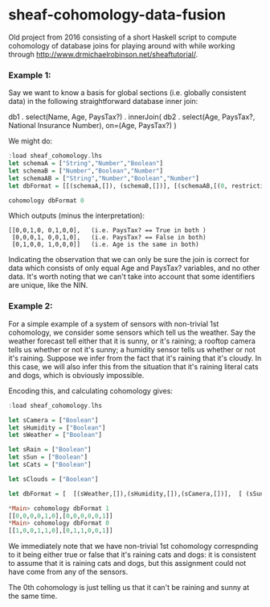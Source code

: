 # sheaf-cohomology-data-fusion
Old project from 2016 consisting of a short Haskell script to compute cohomology of database joins for playing around with while working through http://www.drmichaelrobinson.net/sheaftutorial/.

### Example 1:

Say we want to know a basis for global sections (i.e. globally consistent data) in the following straightforward database inner join:

db1 . select(Name, Age, PaysTax?) . innerJoin( db2 . select(Age, PaysTax?, National Insurance Number), on=(Age, PaysTax?) )

We might do:
```haskell
:load sheaf_cohomology.lhs
let schemaA = ["String","Number","Boolean"]
let schemaB = ["Number","Boolean","Number"]
let schemaAB = ["String","Number","Boolean","Number"]
let dbFormat = [[(schemaA,[]), (schemaB,[])], [(schemaAB,[(0, restrictionMap schemaA schemaAB [(0,0),(1,1),(2,2)]), (1, restrictionMap schemaB schemaAB [(0,1),(1,2),(2,3)])])], []]

cohomology dbFormat 0
```
Which outputs (minus the interpretation):
```
[[0,0,1,0, 0,1,0,0],   (i.e. PaysTax? == True in both )
 [0,0,0,1, 0,0,1,0],   (i.e. PaysTax? == False in both)
 [0,1,0,0, 1,0,0,0]]   (i.e. Age is the same in both)
```
Indicating the observation that we can only be sure the join is correct for data which consists of only equal Age and PaysTax? variables, and no other data. It's worth noting that we can't take into account that some identifiers are unique, like the NIN.

### Example 2:
For a simple example of a system of sensors with non-trivial 1st cohomology, we consider some sensors which tell us the weather. Say the weather forecast tell either that it is sunny, or it's raining; a rooftop camera tells us whether or not it's sunny; a humidity sensor tells us whether or not it's raining. Suppose we infer from the fact that it's raining that it's cloudy. In this case, we will also infer this from the situation that it's raining literal cats and dogs, which is obviously impossible.

Encoding this, and calculating cohomology gives:
```haskell
:load sheaf_cohomology.lhs

let sCamera = ["Boolean"]
let sHumidity = ["Boolean"]
let sWeather = ["Boolean"]

let sRain = ["Boolean"]
let sSun = ["Boolean"]
let sCats = ["Boolean"]

let sClouds = ["Boolean"]

let dbFormat = [  [(sWeather,[]),(sHumidity,[]),(sCamera,[])],  [ (sSun,[(0, [[1,0],[0,1]]), (2, [[1,0],[0,1]])]) , (sRain,[(0, [[0,1],[1,0]]), (1, [[1,0],[0,1]])]), (sCats,[(1, [[0,0],[0,0]]), (2, [[0,0],[0,0]])]) ] , [(sClouds,[ (0,[[0,1],[1,0]]), (1,[[0,0],[0,1]]), (2,[[0,0],[0,1]]) ])]  ]

*Main> cohomology dbFormat 1
[[0,0,0,0,1,0],[0,0,0,0,0,1]]
*Main> cohomology dbFormat 0
[[1,0,0,1,1,0],[0,1,1,0,0,1]]
```

We immediately note that we have non-trivial 1st cohomology correspnding to it being either true or false that it's raining cats and dogs: it is consistent to assume that it is raining cats and dogs, but this assignment could not have come from any of the sensors.

The 0th cohomology is just telling us that it can't be raining and sunny at the same time.

